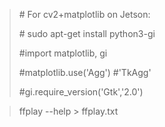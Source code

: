 > \# For cv2+matplotlib on Jetson:
>
> \# sudo apt-get install python3-gi
>
> \#import matplotlib, gi
>
> \#matplotlib.use('Agg') #'TkAgg'
>
> \#gi.require_version('Gtk','2.0')

> ffplay --help > ffplay.txt